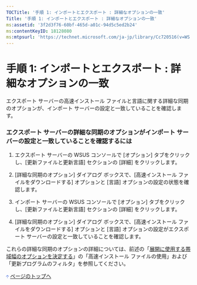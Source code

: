 ```yaml
---
TOCTitle: '手順 1: インポートとエクスポート : 詳細なオプションの一致'
Title: '手順 1: インポートとエクスポート : 詳細なオプションの一致'
ms:assetid: '3f2d3f76-60bf-465d-a01c-94d5c5ed2b24'
ms:contentKeyID: 18128080
ms:mtpsurl: 'https://technet.microsoft.com/ja-jp/library/Cc720516(v=WS.10)'
---
```


手順 1: インポートとエクスポート : 詳細なオプションの一致
=========================================================

エクスポート サーバーの高速インストール ファイルと言語に関する詳細な同期のオプションが、インポート サーバーの設定と一致していることを確認します。

### エクスポート サーバーの詳細な同期のオプションがインポート サーバーの設定と一致していることを確認するには

1.  エクスポート サーバーの WSUS コンソールで \[オプション\] タブをクリックし、\[更新ファイルと更新言語\] セクションの \[詳細\] をクリックします。

2.  \[詳細な同期のオプション\] ダイアログ ボックスで、\[高速インストール ファイルをダウンロードする\] オプションと \[言語\] オプションの設定の状態を確認します。

3.  インポート サーバーの WSUS コンソールで \[オプション\] タブをクリックし、\[更新ファイルと更新言語\] セクションの \[詳細\] をクリックします。

4.  \[詳細な同期のオプション\] ダイアログ ボックスで、\[高速インストール ファイルをダウンロードする\] オプションと \[言語\] オプションの設定がエクスポート サーバーの設定と一致していることを確認します。

これらの詳細な同期のオプションの詳細については、前述の「[展開に使用する帯域幅のオプションを決定する](http://www.microsoft.com/japan/technet/windowsserver/2003/library/wsus/wsusdeploymentguidetc/8001cd1d-8c32-4962-8bad-9dede4cd90e5.mspx)」の「高速インストール ファイルの使用」および「更新プログラムのフィルタ」を参照してください。

![](images/Cc720516.arrow_px_up(ja-jp,WS.10).gif) [ページのトップへ](#ctl00_rs1_eb1_panel1)
